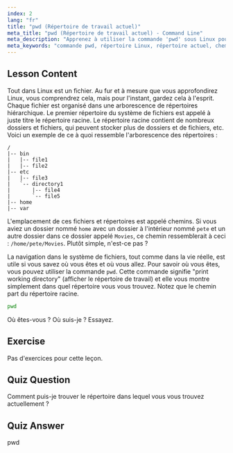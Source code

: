 ```yaml
---
index: 2
lang: "fr"
title: "pwd (Répertoire de travail actuel)"
meta_title: "pwd (Répertoire de travail actuel) - Command Line"
meta_description: "Apprenez à utiliser la commande 'pwd' sous Linux pour afficher votre répertoire de travail actuel. Comprenez les chemins du système de fichiers Linux et la navigation pour les débutants."
meta_keywords: "commande pwd, répertoire Linux, répertoire actuel, chemin Linux, tutoriel Linux, Linux débutant, guide Linux"
---
```


## Lesson Content

Tout dans Linux est un fichier. Au fur et à mesure que vous approfondirez Linux, vous comprendrez cela, mais pour l'instant, gardez cela à l'esprit. Chaque fichier est organisé dans une arborescence de répertoires hiérarchique. Le premier répertoire du système de fichiers est appelé à juste titre le répertoire racine. Le répertoire racine contient de nombreux dossiers et fichiers, qui peuvent stocker plus de dossiers et de fichiers, etc. Voici un exemple de ce à quoi ressemble l'arborescence des répertoires :

```plaintext
/
|-- bin
|   |-- file1
|   |-- file2
|-- etc
|   |-- file3
|   `-- directory1
|       |-- file4
|       `-- file5
|-- home
|-- var
```

L'emplacement de ces fichiers et répertoires est appelé chemins. Si vous aviez un dossier nommé `home` avec un dossier à l'intérieur nommé `pete` et un autre dossier dans ce dossier appelé `Movies`, ce chemin ressemblerait à ceci : `/home/pete/Movies`. Plutôt simple, n'est-ce pas ?

La navigation dans le système de fichiers, tout comme dans la vie réelle, est utile si vous savez où vous êtes et où vous allez. Pour savoir où vous êtes, vous pouvez utiliser la commande `pwd`. Cette commande signifie "print working directory" (afficher le répertoire de travail) et elle vous montre simplement dans quel répertoire vous vous trouvez. Notez que le chemin part du répertoire racine.

```bash
pwd
```

Où êtes-vous ? Où suis-je ? Essayez.

## Exercise

Pas d'exercices pour cette leçon.

## Quiz Question

Comment puis-je trouver le répertoire dans lequel vous vous trouvez actuellement ?

## Quiz Answer

pwd

